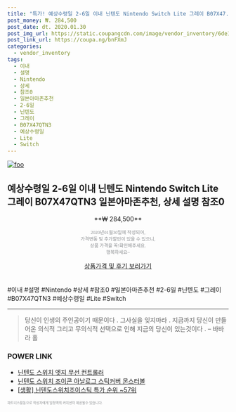 ```yaml
--- 
title: "특가! 예상수령일 2-6일 이내 닌텐도 Nintendo Switch Lite 그레이 B07X47..." 
post_money: ₩. 284,500 
post_date: dt. 2020.01.30 
post_img_url: https://static.coupangcdn.com/image/vendor_inventory/6de1/d8e59f8e3d9bd800c547c68e52e2fce6cd374d3fd0288800aef37c071694.jpg 
post_link_url: https://coupa.ng/bnFXmJ 
categories: 
  - vendor_inventory 
tags: 
  - 이내 
  - 설명 
  - Nintendo 
  - 상세 
  - 참조0 
  - 일본아마존추천 
  - 2-6일 
  - 닌텐도 
  - 그레이 
  - B07X47QTN3 
  - 예상수령일 
  - Lite 
  - Switch 
--- 
```

[![foo](https://static.coupangcdn.com/image/vendor_inventory/6de1/d8e59f8e3d9bd800c547c68e52e2fce6cd374d3fd0288800aef37c071694.jpg)](https://coupa.ng/bnFXmJ) 

## 예상수령일 2-6일 이내 닌텐도 Nintendo Switch Lite 그레이 B07X47QTN3 일본아마존추천, 상세 설명 참조0 
<p style="text-align: center;">**₩ 284,500**</p> 
<p style="text-align: center;"><span style="color: #898c8f; font-family: Georgia,Times,serif; font-size: 0.75em;">2020년01월30일에 작성되어, <br>가격변동 및 추가할인이 있을 수 있으니,<br> 상품 가격을 꼭!확인해주세요.<br>행복하세요~</span> 
</p>	 
<div markdown="0" style="text-align: center;"><a href="https://coupa.ng/bnFXmJ" class="btn btn--success">상품가격 및 후기 보러가기</a></div> 
<br><br> 
  #이내 #설명 #Nintendo #상세 #참조0 #일본아마존추천 #2-6일 #닌텐도 #그레이 #B07X47QTN3 #예상수령일 #Lite #Switch 
<hr> 

> 당신이 인생의 주인공이기 때문이다 . 그사실을 잊지마라 . 지금까지 당신이 만들어온 의식적 그리고 무의식적 선택으로 인해 지금의 당신이 있는것이다 .  – 바바라 홀 


### POWER LINK

* <a href="https://blog.naver.com/santokki14/221785664879" target="_blank">닌텐도 스위치 엣지 무선 컨트롤러</a>
* <a href="https://blog.naver.com/fasyy4321/221785456361" target="_blank">닌텐도 스위치 조이콘 아날로그 스틱커버 몬스터볼</a>
* <a href="https://blog.naver.com/sakai111/221785352796" target="_blank"> [생활] 닌텐도스위치조이스틱 특가 순위 ~57위</a>

<span style="color: #898c8f; font-family: Georgia,Times,serif; font-size: 0.55em;">파트너스활동으로 작성자에게 일정액의 커미션이 제공될수 있습니다.</span> 
